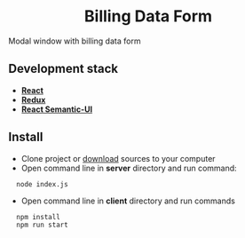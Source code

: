 <h1 align="center">Billing Data Form</h1>
<p>Modal window with billing data form</p>

## Development stack
* **[React](https://www.npmjs.com/package/react)** 
* **[Redux](https://www.npmjs.com/package/redux)**
* **[React Semantic-UI](https://react.semantic-ui.com)**


## Install

- Clone project or [download](https://github.com/Rustvk/Billing-Data-Modal/archive/master.zip) sources to your computer
- Open command line in **server** directory and run command:
```
  node index.js
```
- Open command line in **client** directory and run commands
```
  npm install
  npm run start
```
